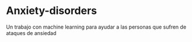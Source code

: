# Anxiety-disorders
Un trabajo con machine learning para ayudar a las personas que sufren de ataques de ansiedad
